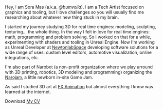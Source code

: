 Hey, I am Sora Mas (a.k.a. _@bumvolla_). I am a Tech Artist focused on graphics and tooling, but I love challenges so you will usually find me researching about whatever new thing stuck in my brain.

I started my journey studying 3D for real time engines: modeling, sculpting, texturing... the whole thing. In the way I felt in love for real time engines: math, programming and problem solving. So I worked on that for a while, experimenting with shaders and tooling in Unreal Engine.
Now I'm working as Unreal Developer at [NewtonlabSpace](https://en.newtonlabspace.com) developing software solutions for a wide range of uses: custom level editors, automotive visualization, online integrations, etc. 

I'm also part of Narobot (a non-profit organization where we play arround with 3D printing, robotics, 3D modeling and programming) organizing the [Narojam](https://x.com/NotARobot_Jam), a little newborn in-site Game Jam.

As said I studied 3D art at [FX Animation](https://fxanimation.es/en/) but almost everything I know was learned at the internet.

Download [My CV](/img/SoraMas.pdf)
